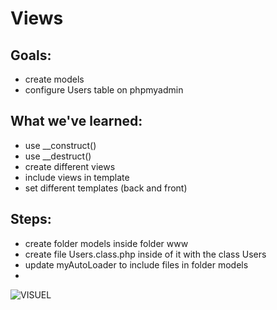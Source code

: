 # Views

## Goals:
* create models
* configure Users table on phpmyadmin

## What we've learned:
* use __construct()
* use __destruct()
* create different views
* include views in template
* set different templates (back and front)

## Steps:
* create folder models inside folder www
* create file Users.class.php inside of it with the class Users
* update myAutoLoader to include files in folder models
* 

![VISUEL](https://github.com/oliviapycz/mvc2018IW2/raw/master/screenshot_table.png.png)